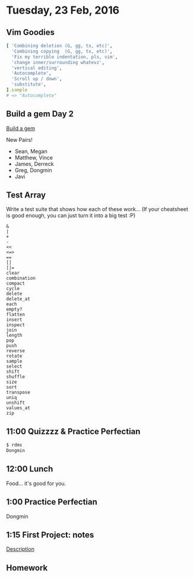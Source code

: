 Tuesday, 23 Feb, 2016
=====================

Vim Goodies
-----------

```ruby
[ 'Combining deletion (G, gg, tx, etc)',
  'Combining copying  (G, gg, tx, etc)',
  'Fix my terrible indentation, pls, vim',
  'change inner/surrounding whatevz',
  'vertical editing',
  'Autocomplete',
  'Scroll up / down',
  'substitute',
].sample
# => "Autocomplete"
```

Build a gem Day 2
-----------------

[Build a gem](https://github.com/turingschool/lesson_plans/blob/master/electives/building-a-gem/Day2.md)

New Pairs!

* Sean, Megan
* Matthew, Vince
* James, Derreck
* Greg, Dongmin
* Javi


Test Array
----------

Write a test suite that shows how each of these work...
(If your cheatsheet is good enough, you can just turn it into a big test :P)

```
&
|
+
-
<<
<=>
==
[]
[]=
clear
combination
compact
cycle
delete
delete_at
each
empty?
flatten
insert
inspect
join
length
pop
push
reverse
rotate
sample
select
shift
shuffle
size
sort
transpose
uniq
unshift
values_at
zip
```

11:00 Quizzzz & Practice Perfectian
-----------------------------------

```sh
$ rdms
Dongmin
```

12:00 Lunch
-----------

Food... it's good for you.


1:00 Practice Perfectian
------------------------

Dongmin

1:15 First Project: notes
-------------------------

[Description](https://github.com/CodePlatoon/curriculum/blob/master/phase1/notes-project.md)


Homework
--------

